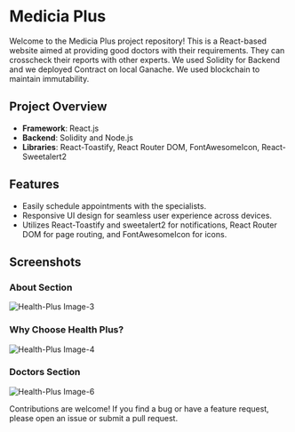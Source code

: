 # Medicia Plus

Welcome to the Medicia Plus project repository! This is a React-based website aimed at providing good doctors with their requirements. They can crosscheck their reports with other experts.
We used Solidity for Backend and we deployed Contract on local Ganache.
We used blockchain to maintain immutability.

## Project Overview

- **Framework**: React.js
- **Backend**: Solidity and Node.js
- **Libraries**: React-Toastify, React Router DOM, FontAwesomeIcon, React-Sweetalert2

## Features

- Easily schedule appointments with the specialists.
- Responsive UI design for seamless user experience across devices.
- Utilizes React-Toastify and sweetalert2 for notifications, React Router DOM for page routing, and FontAwesomeIcon for icons.

## Screenshots

### About Section

![Health-Plus Image-3](https://i.postimg.cc/8zGrwbV0/Health-Plus-Image3.png)

### Why Choose Health Plus?

![Health-Plus Image-4](https://i.postimg.cc/fknMz5Kn/Health-Plus-Image4.png)

### Doctors Section

![Health-Plus Image-6](https://i.postimg.cc/8PM6h0xv/Health-Plus-Image6.png)

Contributions are welcome! If you find a bug or have a feature request, please open an issue or submit a pull request.
